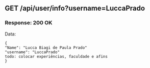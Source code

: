 ## GET /api/user/info?username=LuccaPrado
### Response: 200 OK
Data:
```
{
"Name": "Lucca Biagi de Paula Prado"
"username": "LuccaPrado"
todo: colocar experiências, faculdade e afins
}
```

<!--
**LuccaPrado/LuccaPrado** is a ✨ _special_ ✨ repository because its `README.md` (this file) appears on your GitHub profile.

Here are some ideas to get you started:

- 🔭 I’m currently working on ...
- 🌱 I’m currently learning ...
- 👯 I’m looking to collaborate on ...
- 🤔 I’m looking for help with ...
- 💬 Ask me about ...
- 📫 How to reach me: ...
- 😄 Pronouns: ...
- ⚡ Fun fact: ...


<div>
  <a href="https://github.com/LuccaPrado">
  <img height="150em" src="https://github-readme-stats.vercel.app/api?username=LuccaPrado&show_icons=true&theme=dark&include_all_commits=true&count_private=true"/>
 
</div>
  
<div> 
  <a href="https://www.linkedin.com/in/luccaprado/" target="_blank"><img src="https://img.shields.io/badge/-LinkedIn-%230077B5?style=for-the-badge&logo=linkedin&logoColor=white" target="_blank"></a> 
 
  <!-- ![Snake animation](https://github.com/rafaballerini/rafaballerini/blob/output/github-contribution-grid-snake.svg) 
</div>
-->
